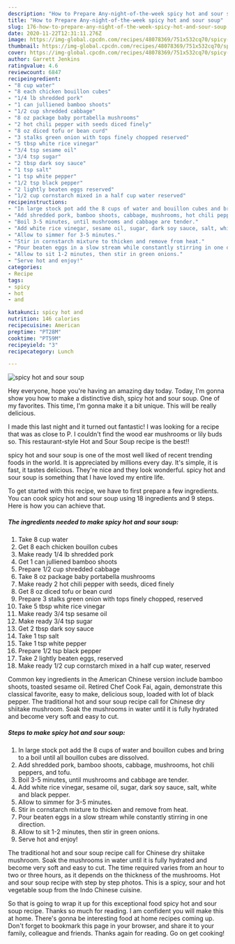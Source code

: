 ```yaml
---
description: "How to Prepare Any-night-of-the-week spicy hot and sour soup"
title: "How to Prepare Any-night-of-the-week spicy hot and sour soup"
slug: 176-how-to-prepare-any-night-of-the-week-spicy-hot-and-sour-soup
date: 2020-11-22T12:31:11.276Z
image: https://img-global.cpcdn.com/recipes/48078369/751x532cq70/spicy-hot-and-sour-soup-recipe-main-photo.jpg
thumbnail: https://img-global.cpcdn.com/recipes/48078369/751x532cq70/spicy-hot-and-sour-soup-recipe-main-photo.jpg
cover: https://img-global.cpcdn.com/recipes/48078369/751x532cq70/spicy-hot-and-sour-soup-recipe-main-photo.jpg
author: Garrett Jenkins
ratingvalue: 4.6
reviewcount: 6847
recipeingredient:
- "8 cup water"
- "8 each chicken bouillon cubes"
- "1/4 lb shredded pork"
- "1 can julliened bamboo shoots"
- "1/2 cup shredded cabbage"
- "8 oz package baby portabella mushrooms"
- "2 hot chili pepper with seeds diced finely"
- "8 oz diced tofu or bean curd"
- "3 stalks green onion with tops finely chopped reserved"
- "5 tbsp white rice vinegar"
- "3/4 tsp sesame oil"
- "3/4 tsp sugar"
- "2 tbsp dark soy sauce"
- "1 tsp salt"
- "1 tsp white pepper"
- "1/2 tsp black pepper"
- "2 lightly beaten eggs reserved"
- "1/2 cup cornstarch mixed in a half cup water reserved"
recipeinstructions:
- "In large stock pot add the 8 cups of water and bouillon cubes and bring to a boil until all bouillon cubes are dissolved."
- "Add shredded pork, bamboo shoots, cabbage, mushrooms, hot chili peppers, and tofu."
- "Boil 3-5 minutes, until mushrooms and cabbage are tender."
- "Add white rice vinegar, sesame oil, sugar, dark soy sauce, salt, white and black pepper."
- "Allow to simmer for 3-5 minutes."
- "Stir in cornstarch mixture to thicken and remove from heat."
- "Pour beaten eggs in a slow stream while constantly stirring in one direction."
- "Allow to sit 1-2 minutes, then stir in green onions."
- "Serve hot and enjoy!"
categories:
- Recipe
tags:
- spicy
- hot
- and

katakunci: spicy hot and 
nutrition: 146 calories
recipecuisine: American
preptime: "PT28M"
cooktime: "PT59M"
recipeyield: "3"
recipecategory: Lunch

---
```



![spicy hot and sour soup](https://img-global.cpcdn.com/recipes/48078369/751x532cq70/spicy-hot-and-sour-soup-recipe-main-photo.jpg)

Hey everyone, hope you're having an amazing day today. Today, I'm gonna show you how to make a distinctive dish, spicy hot and sour soup. One of my favorites. This time, I'm gonna make it a bit unique. This will be really delicious.

I made this last night and it turned out fantastic! I was looking for a recipe that was as close to P. I couldn&#39;t find the wood ear mushrooms or lily buds so. This restaurant-style Hot and Sour Soup recipe is the best!!

spicy hot and sour soup is one of the most well liked of recent trending foods in the world. It is appreciated by millions every day. It's simple, it is fast, it tastes delicious. They're nice and they look wonderful. spicy hot and sour soup is something that I have loved my entire life.


To get started with this recipe, we have to first prepare a few ingredients. You can cook spicy hot and sour soup using 18 ingredients and 9 steps. Here is how you can achieve that.

<!--inarticleads1-->

##### The ingredients needed to make spicy hot and sour soup:

1. Take 8 cup water
1. Get 8 each chicken bouillon cubes
1. Make ready 1/4 lb shredded pork
1. Get 1 can julliened bamboo shoots
1. Prepare 1/2 cup shredded cabbage
1. Take 8 oz package baby portabella mushrooms
1. Make ready 2 hot chili pepper with seeds, diced finely
1. Get 8 oz diced tofu or bean curd
1. Prepare 3 stalks green onion with tops finely chopped, reserved
1. Take 5 tbsp white rice vinegar
1. Make ready 3/4 tsp sesame oil
1. Make ready 3/4 tsp sugar
1. Get 2 tbsp dark soy sauce
1. Take 1 tsp salt
1. Take 1 tsp white pepper
1. Prepare 1/2 tsp black pepper
1. Take 2 lightly beaten eggs, reserved
1. Make ready 1/2 cup cornstarch mixed in a half cup water, reserved


Common key ingredients in the American Chinese version include bamboo shoots, toasted sesame oil. Retired Chef Cook Fai, again, demonstrate this classical favorite, easy to make, delicious soup, loaded with lot of black pepper. The traditional hot and sour soup recipe call for Chinese dry shiitake mushroom. Soak the mushrooms in water until it is fully hydrated and become very soft and easy to cut. 

<!--inarticleads2-->

##### Steps to make spicy hot and sour soup:

1. In large stock pot add the 8 cups of water and bouillon cubes and bring to a boil until all bouillon cubes are dissolved.
1. Add shredded pork, bamboo shoots, cabbage, mushrooms, hot chili peppers, and tofu.
1. Boil 3-5 minutes, until mushrooms and cabbage are tender.
1. Add white rice vinegar, sesame oil, sugar, dark soy sauce, salt, white and black pepper.
1. Allow to simmer for 3-5 minutes.
1. Stir in cornstarch mixture to thicken and remove from heat.
1. Pour beaten eggs in a slow stream while constantly stirring in one direction.
1. Allow to sit 1-2 minutes, then stir in green onions.
1. Serve hot and enjoy!


The traditional hot and sour soup recipe call for Chinese dry shiitake mushroom. Soak the mushrooms in water until it is fully hydrated and become very soft and easy to cut. The time required varies from an hour to two or three hours, as it depends on the thickness of the mushrooms. Hot and sour soup recipe with step by step photos. This is a spicy, sour and hot vegetable soup from the Indo Chinese cuisine. 

So that is going to wrap it up for this exceptional food spicy hot and sour soup recipe. Thanks so much for reading. I am confident you will make this at home. There's gonna be interesting food at home recipes coming up. Don't forget to bookmark this page in your browser, and share it to your family, colleague and friends. Thanks again for reading. Go on get cooking!
